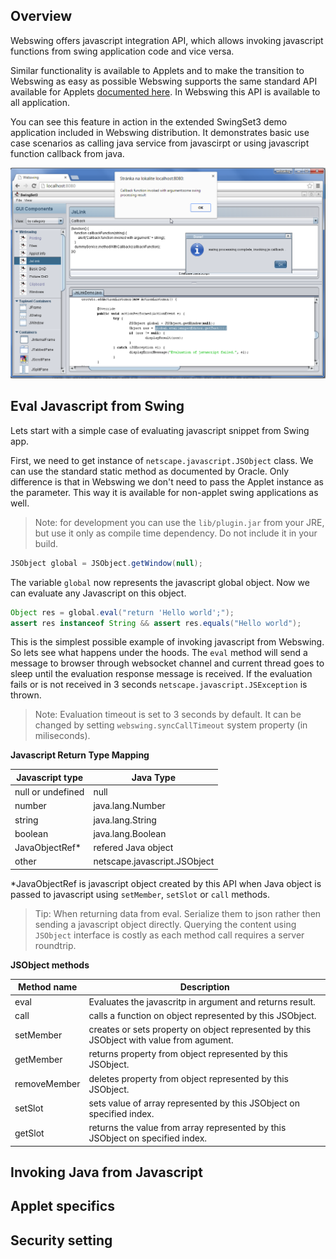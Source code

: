 ## Overview

Webswing offers javascript integration API, which allows invoking javascript functions from swing application code and vice versa.

Similar functionality is available to Applets and to make the transition to Webswing as easy as possible Webswing supports the same standard API available for Applets [documented here](https://docs.oracle.com/javase/tutorial/deployment/applet/invokingJavaScriptFromApplet.html). In Webswing this API is available to all application.  

You can see this feature in action in the extended SwingSet3 demo application included in Webswing distribution. It demonstrates basic use case scenarios as calling java service from javascirpt or using javascript function callback from java. 

![Swingset3 jslink demo](img/jslinkdemo.png)

## Eval Javascript from Swing

Lets start with a simple case of evaluating javascript snippet from Swing app.

First, we need to get instance of `netscape.javascript.JSObject` class. We can use the standard static method as documented by Oracle. Only difference is that in Webswing we don't need to pass the Applet instance as the parameter. This way it is available for non-applet swing applications as well. 

>Note: for development you can use the `lib/plugin.jar` from your JRE, but use it only as compile time dependency. Do not include it in your build. 
 
```java
JSObject global = JSObject.getWindow(null);
```

The variable `global` now represents the javascript global object. Now we can evaluate any Javascript on this object. 

```java
Object res = global.eval("return 'Hello world';");
assert res instanceof String && assert res.equals("Hello world");
```

This is the simplest possible example of invoking javascript from Webswing. 
So lets see what happens under the hoods. The `eval` method will send a message to browser through websocket channel and current thread goes to sleep until the evaluation response message is received. 
If the evaluation fails or is not received in 3 seconds `netscape.javascript.JSException` is thrown. 

>Note: Evaluation timeout is set to 3 seconds by default. It can be changed by setting `webswing.syncCallTimeout` system property (in miliseconds).

**Javascript Return Type Mapping**

Javascript  type | Java Type
-----------------|-------------
null or undefined| null
number           | java.lang.Number
string           | java.lang.String
boolean          | java.lang.Boolean
JavaObjectRef*   | refered Java object
other            | netscape.javascript.JSObject

*JavaObjectRef is javascript object created by this API when Java object is passed to javascript using `setMember`, `setSlot` or `call` methods.

>Tip: When returning data from eval. Serialize them to json rather then sending a javascript object directly. Querying the content using `JSObject` interface is costly as each method call requires a server roundtrip.

**JSObject methods**

Method name | Description
------------| -----------
eval        | Evaluates the javascritp in argument and returns result.
call        | calls a function on object represented by this JSObject.
setMember   | creates or sets property on object represented by this JSObject with value from agument.
getMember   | returns property from object represented by this JSObject.
removeMember| deletes property from object represented by this JSObject.
setSlot     | sets value of array represented by this JSObject on specified index.
getSlot     | returns the value from array represented by this JSObject on specified index.

## Invoking Java from Javascript






## Applet specifics

## Security setting